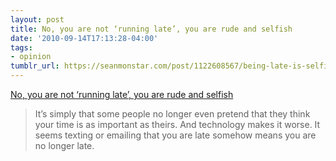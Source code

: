 ```yaml
---
layout: post
title: No, you are not ‘running late’, you are rude and selfish
date: '2010-09-14T17:13:28-04:00'
tags:
- opinion
tumblr_url: https://seanmonstar.com/post/1122608567/being-late-is-selfish
---
```

[No, you are not ‘running late’, you are rude and selfish](http://gregsavage.com.au/2010/06/07/no-you-are-not-%E2%80%98running-late%E2%80%99-you-are-rude-and-selfish/)  

> It’s simply that some people no longer even pretend that they think your time is as important as theirs. And technology makes it worse. It seems texting or emailing that you are late somehow means you are no longer late.

